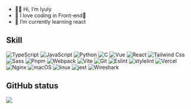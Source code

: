 - 👏🏻 Hi, I’m lyuly
- 👀 I love coding in Front-end🥰
- 🌱 I’m currently learning react

## Skill
![TypeScript](https://img.shields.io/badge/-TypeScript-3178C6?logo=typescript&logoColor=white) ![JavaScript](https://img.shields.io/badge/-JavaScript-F7DF1E?logo=javascript&logoColor=white) ![Python](https://img.shields.io/badge/-Python-3776AB?logo=Python&logoColor=white) ![C](https://img.shields.io/badge/-C-A8B9CC?logo=C&logoColor=white) ![Vue](https://img.shields.io/badge/-Vue-4FC08D?logo=Vue.js&logoColor=white) ![React](https://img.shields.io/badge/-React-61DAFB?logo=React&logoColor=white) ![Tailwind Css](https://img.shields.io/badge/-TailwindCss-06B6D4?logo=tailwindcss&logoColor=white) ![Sass](https://img.shields.io/badge/-Sass-CC6699?logo=Sass&logoColor=white) ![Pnpm](https://img.shields.io/badge/-Pnpm-F69220?logo=pnpm&logoColor=white) ![Webpack](https://img.shields.io/badge/-Webpack-8DD6F9?logo=Webpack&logoColor=white) ![Vite](https://img.shields.io/badge/-Vite-646CFF?logo=Vite&logoColor=white) ![Git](https://img.shields.io/badge/-Git-F05032?logo=Git&logoColor=white) ![Eslint](https://img.shields.io/badge/-ESLint-4B32C3?logo=ESLint&logoColor=white) ![stylelint](https://img.shields.io/badge/-StyleLint-263238?logo=stylelint&logoColor=white) ![Vercel](https://img.shields.io/badge/-Vercel-000000?logo=Vercel&logoColor=white) ![Nginx](https://img.shields.io/badge/-Nginx-009639?logo=Nginx&logoColor=white) ![macOS](https://img.shields.io/badge/-MacOS-000000?logo=macOS&logoColor=white) ![linux](https://img.shields.io/badge/-Linux-FCC624?logo=linux&logoColor=white) ![jest](https://img.shields.io/badge/-Jest-C21325?logo=Jest&logoColor=white) ![Wireshark](https://img.shields.io/badge/-Wireshark-1679A7?logo=Wireshark&logoColor=white)

## GitHub status

![](https://github-readme-stats.vercel.app/api?username=lyuly&show_icons=true&theme=swift)
